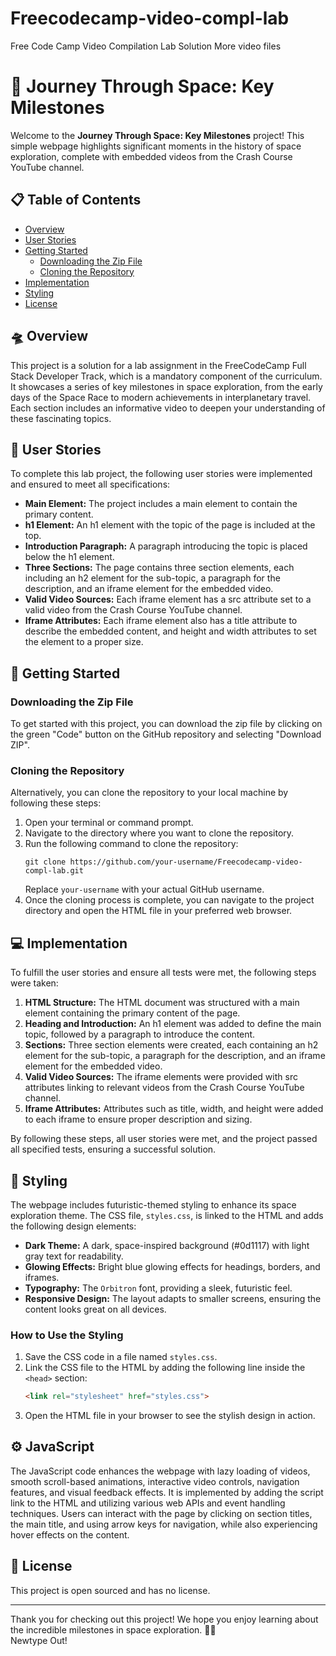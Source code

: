 # Freecodecamp-video-compl-lab
Free Code Camp Video Compilation Lab Solution
More video files 

# 🚀 Journey Through Space: Key Milestones

Welcome to the **Journey Through Space: Key Milestones** project! This simple webpage highlights significant moments in the history of space exploration, complete with embedded videos from the Crash Course YouTube channel.

## 📋 Table of Contents
- [Overview](#overview)
- [User Stories](#user-stories)
- [Getting Started](#getting-started)
  - [Downloading the Zip File](#downloading-the-zip-file)
  - [Cloning the Repository](#cloning-the-repository)
- [Implementation](#implementation)
- [Styling](#styling)
- [License](#license)

## 🛸 Overview
This project is a solution for a lab assignment in the FreeCodeCamp Full Stack Developer Track, which is a mandatory component of the curriculum. It showcases a series of key milestones in space exploration, from the early days of the Space Race to modern achievements in interplanetary travel. Each section includes an informative video to deepen your understanding of these fascinating topics.

## 📝 User Stories
To complete this lab project, the following user stories were implemented and ensured to meet all specifications:
- **Main Element:** The project includes a main element to contain the primary content.
- **h1 Element:** An h1 element with the topic of the page is included at the top.
- **Introduction Paragraph:** A paragraph introducing the topic is placed below the h1 element.
- **Three Sections:** The page contains three section elements, each including an h2 element for the sub-topic, a paragraph for the description, and an iframe element for the embedded video.
- **Valid Video Sources:** Each iframe element has a src attribute set to a valid video from the Crash Course YouTube channel.
- **Iframe Attributes:** Each iframe element also has a title attribute to describe the embedded content, and height and width attributes to set the element to a proper size.

## 🚀 Getting Started

### Downloading the Zip File
To get started with this project, you can download the zip file by clicking on the green "Code" button on the GitHub repository and selecting "Download ZIP".

### Cloning the Repository
Alternatively, you can clone the repository to your local machine by following these steps:

1. Open your terminal or command prompt.
2. Navigate to the directory where you want to clone the repository.
3. Run the following command to clone the repository:
   ```
   git clone https://github.com/your-username/Freecodecamp-video-compl-lab.git
   ```
   Replace `your-username` with your actual GitHub username.
4. Once the cloning process is complete, you can navigate to the project directory and open the HTML file in your preferred web browser.

## 💻 Implementation
To fulfill the user stories and ensure all tests were met, the following steps were taken:
1. **HTML Structure:** The HTML document was structured with a main element containing the primary content of the page.
2. **Heading and Introduction:** An h1 element was added to define the main topic, followed by a paragraph to introduce the content.
3. **Sections:** Three section elements were created, each containing an h2 element for the sub-topic, a paragraph for the description, and an iframe element for the embedded video.
4. **Valid Video Sources:** The iframe elements were provided with src attributes linking to relevant videos from the Crash Course YouTube channel.
5. **Iframe Attributes:** Attributes such as title, width, and height were added to each iframe to ensure proper description and sizing.

By following these steps, all user stories were met, and the project passed all specified tests, ensuring a successful solution.

## 🎨 Styling
The webpage includes futuristic-themed styling to enhance its space exploration theme. The CSS file, `styles.css`, is linked to the HTML and adds the following design elements:
- **Dark Theme:** A dark, space-inspired background (#0d1117) with light gray text for readability.
- **Glowing Effects:** Bright blue glowing effects for headings, borders, and iframes.
- **Typography:** The `Orbitron` font, providing a sleek, futuristic feel.
- **Responsive Design:** The layout adapts to smaller screens, ensuring the content looks great on all devices.

### How to Use the Styling
1. Save the CSS code in a file named `styles.css`.
2. Link the CSS file to the HTML by adding the following line inside the `<head>` section:
   ```html
   <link rel="stylesheet" href="styles.css">
   ```
3. Open the HTML file in your browser to see the stylish design in action.

## ⚙️ JavaScript 
The JavaScript code enhances the webpage with lazy loading of videos, smooth scroll-based animations, interactive video controls, navigation features, and visual feedback effects. It is implemented by adding the script link to the HTML and utilizing various web APIs and event handling techniques. Users can interact with the page by clicking on section titles, the main title, and using arrow keys for navigation, while also experiencing hover effects on the content.

## 📜 License
This project is open sourced and has no license.

---

Thank you for checking out this project! We hope you enjoy learning about the incredible milestones in space exploration. 🚀✨  
Newtype Out!